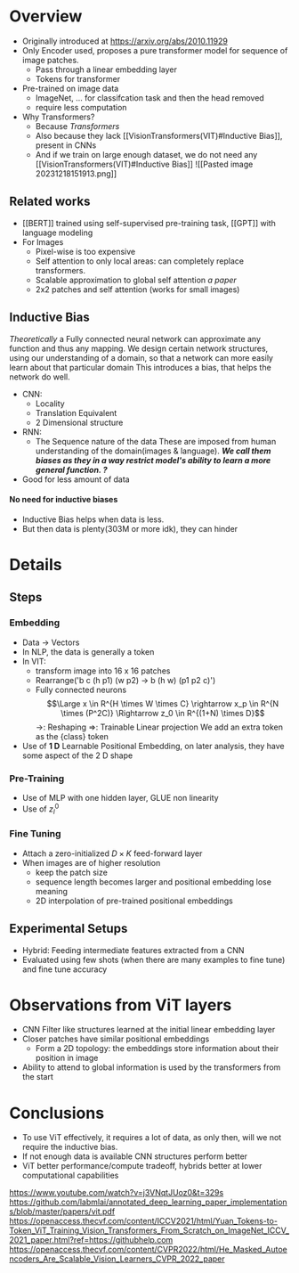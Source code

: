 # Overview
- Originally introduced at https://arxiv.org/abs/2010.11929
- Only Encoder used, proposes a pure transformer model for sequence of image patches.
	- Pass through a linear embedding layer
	- Tokens for transformer
- Pre-trained on image data
	- ImageNet, ... for classifcation task and then the head removed
	- require less computation
- Why Transformers?
	- Because *Transformers*
	- Also because they lack [[VisionTransformers(VIT)#Inductive Bias]], present in CNNs
	- And if we train on large enough dataset, we do not need any [[VisionTransformers(VIT)#Inductive Bias]]
![[Pasted image 20231218151913.png]]
## Related works
- [[BERT]] trained using self-supervised pre-training task, [[GPT]] with language modeling
- For Images
	- Pixel-wise is too expensive
	- Self attention to only local areas: can completely replace transformers.
	- Scalable approximation to global self attention *a paper*
	- 2x2 patches and self attention (works for small images)
## Inductive Bias
*Theoretically* a Fully connected neural network can approximate any function and thus any mapping.
We design certain network structures, using our understanding of a domain, so that a network can more easily learn about that particular domain
This introduces a bias, that helps the network do well.
- CNN: 
	- Locality
	- Translation Equivalent 
	- 2 Dimensional structure
- RNN:
	- The Sequence nature of the data
These are imposed from human understanding of the domain(images & language).
***We call them biases as they in a way restrict model's ability to learn a more general function. ?***
- Good for less amount of data
#### No need for inductive biases
- Inductive Bias helps when data is less. 
- But then data is plenty(303M or more idk), they can hinder 
# Details
## Steps
### Embedding
- Data -> Vectors
- In NLP, the data is generally a token
- In VIT: 
	- transform image into 16 x 16 patches
	- Rearrange('b c (h p1) (w p2) -> b (h w) (p1 p2 c)')
	- Fully connected neurons
$$\Large x \in R^{H \times W \times C} \rightarrow x_p \in R^{N \times (P^2C)} \Rightarrow z_0 \in R^{(1+N) \times D}$$
$\rightarrow$: Reshaping
$\Rightarrow$: Trainable Linear projection
We add an extra token as the {class} token
- Use of **1 D** Learnable Positional Embedding, on later analysis, they have some aspect of the  2 D shape
### Pre-Training
- Use of MLP with one hidden layer, GLUE non linearity
- Use of $z_l^0$
### Fine Tuning
- Attach a zero-initialized $D \times K$ feed-forward layer
- When images are of higher resolution
	- keep the patch size
	- sequence length becomes larger and positional embedding lose meaning
	- 2D interpolation of pre-trained positional embeddings
## Experimental Setups
- Hybrid: Feeding intermediate features extracted from a CNN
- Evaluated using few shots (when there are many examples to fine tune) and fine tune accuracy

# Observations from ViT layers
- CNN Filter like structures learned at the initial linear embedding layer
- Closer patches have similar positional embeddings
	- Form a 2D topology: the embeddings store information about their position in image
- Ability to attend to global information is used by the transformers from the start
# Conclusions
- To use ViT effectively, it requires a lot of data, as only then, will we not require the inductive bias.
- If not enough data is available CNN structures perform better
- ViT better performance/compute tradeoff, hybrids better at lower computational capabilities

https://www.youtube.com/watch?v=j3VNqtJUoz0&t=329s
https://github.com/labmlai/annotated_deep_learning_paper_implementations/blob/master/papers/vit.pdf
https://openaccess.thecvf.com/content/ICCV2021/html/Yuan_Tokens-to-Token_ViT_Training_Vision_Transformers_From_Scratch_on_ImageNet_ICCV_2021_paper.html?ref=https://githubhelp.com
https://openaccess.thecvf.com/content/CVPR2022/html/He_Masked_Autoencoders_Are_Scalable_Vision_Learners_CVPR_2022_paper
